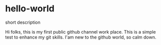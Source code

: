 # hello-world
short description

Hi folks, this is my first public github channel work place.
This is a simple test to enhance my git skills.
I'am new to the github world, so calm down.
